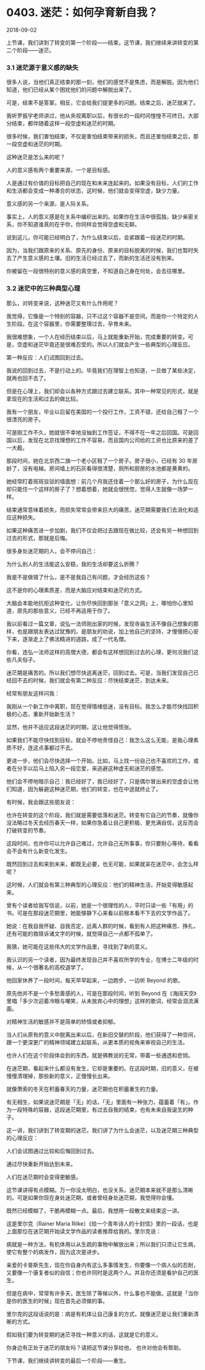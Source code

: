 # 0403. 迷茫：如何孕育新自我？

2018-09-02

上节课，我们讲到了转变的第一个阶段——结束。这节课，我们继续来讲转变的第二个阶段——迷茫。

### 3.1 迷茫源于意义感的缺失

很多人说，当他们真正结束的那一刻，他们的感觉不是焦虑，而是解脱。因为他们知道，他们已经从某个困扰他们的问题中解脱出来了。

可是，结束不是答案，相反，它会给我们提更多的问题。结束之后，迷茫就来了。

我听罗振宇老师讲过，他从央视离职以后，有很长的一段时间惶惶不可终日。大部分结束，都伴随着这样一段空虚和迷茫的时期。

很多时候，我们害怕结束，不仅是害怕结束带来的损失，而且还害怕结束之后，那一段空虚和迷茫的时期。

这种迷茫是怎么来的呢？

人的意义感有两个重要来源，一个是目标感。

人是通过有价值的目标把自己的现在和未来连起来的。如果没有目标，人们的工作和生活都会变成一种凑合的状态，这时候，他们就会变得空虚，缺少力量。

意义感的另一个来源，是人际关系。

事实上，人的意义感是在关系中编织出来的。如果你在生活中很孤独，缺少亲密关系，你不知道谁真的在乎你，你同样会觉得空虚和无聊。

说到这儿，你可能已经明白了，为什么结束以后，会紧跟着一段迷茫的时期。

因为，当我们跟原来的关系、原先的身份、原来的目标脱离的时候，我们也暂时失去了产生意义感的土壤。旧的生活已经过去了，而新的生活还没有到来。

你被留在一段很特别的意义感的真空里，不知道自己身在何处，会去往哪里。

### 3.2 迷茫中的三种典型心理

那么，对转变来说，这种迷茫又有什么作用呢？

我觉得，它像是一个特别的容器，只不过这个容器不是空间，而是你一个特定的人生阶段。在这个容器里，你需要整理过去，孕育未来。

我很难想象，一个人在经历结束以后，马上就能重新开始，完成重要的转变。可是，空虚和迷茫毕竟还是很难忍受的。所以人们就会产生一些典型的心理反应。

第一种反应：人们试图回到过去。

我说的回到过去，不是行动上的。毕竟我们在理智上也知道，一旦做了某些决定，就再也回不去了。

但是在心理上，我们却会以各种方式跟过去建立联系。其中一种常见的形式，就是拿现在的生活和过去的做比较。

我有一个朋友，毕业以后留在美国的一个投行工作，工资不错，还给自己租了一个很漂亮的房子。

可是刚工作不久，她就很不幸地没抽到工作签证，不得不在一年之后回国。可是回国以后，发现在北京找理想的工作不容易，而且国内公司给的工资也比原来的差了一大截。

那段时间，她在北京西二旗一个老小区租了一个房子。房子很小，已经有 30 年房龄了，没有电梯。房间墙上的石灰看得很清楚，厕所和厨房的水池都是黄黄的。

她经常盯着斑斑驳驳的墙面想：前几个月我还住着一个那么好的房子，为什么现在却只能住一个这样的房子了？想着想着，她就会很恍惚，觉得人生就像一场梦一样。

结束通常意味着损失，而损失常常会带来巨大的痛苦。迷茫期需要我们去消化和适应这种损失。

如果这种痛苦进一步加剧，我们不仅会把过去跟现在做比较，还会有另一种想回到过去的形式，那就是后悔。

很多身处迷茫期的人，会不停问自己：

为什么别人的生活能这么安稳，我的生活却要这么折腾？

我是不是做错了什么，是不是我自己有问题，才会经历这些？

这不是你的心理素质差，而是大脑应对结束和迷茫的方式。

大脑会本能地抗拒这种变化，让你尽快回到那张「意义之网」上，哪怕你心里知道，原先的那些意义，已经不再适用于你了。

我以前看过一篇文章，说弘一法师刚出家的时候，发现寺庙生活不像自己想象的那样，也是跟朋友表达过犹豫的。是朋友的劝说，加上他自己的坚持，才慢慢把心安下来，逐渐走上了佛法精进的道路，成了一代名僧。

你看，连弘一法师这样的高僧大德，都会有这样想回到过去的心理，更何况我们这些凡夫俗子。

迷茫期是痛苦的。所以我们想尽快逃离迷茫，回到过去。可是，当我们发现自己已经回不去的时候，我们就会有第二种反应：尽快结束迷茫，到达未来。

经常有朋友这样问我：

我刚从一个新工作中离职，现在觉得情绪低迷，没有目标。我怎么才能尽快找回积极的心态，重新开始新生活？

显然，他并不适应这段迷茫的时期，这让他觉得慌张。

如果我们不能尽快找到目标，就会不停地责怪自己：我怎么这么无能，是我心理素质不好，连这点事都过不去。

更进一步，他们会尽快选择一个开始。比如，马上找一份自己也不喜欢的工作，或者在分手以后马上陷入另一段恋爱，来逃避这种虚无和迷茫的感觉。

他们会不停地暗示自己：我已经好了，我已经好了，只是偶尔冒出来的空虚会让他们知道，因为躲避这种迷茫期，他们的转变，也在中途就终止了。

有时候，我会跟这些朋友说：

也许在转变的这个阶段，我们就是需要低落和迷茫。转变有它自己的节奏，就像你没法略过冬天去经历春天一样，如果你急着让自己更积极、更充满自信，这反而会打破转变的节奏。

这段时间，也许你可以允许自己难过，允许自己无所事事，你只要耐心等待，看看会不会有什么新变化发生。

既然回到过去和来到未来，都既无必要，也无可能，如果就呆在迷茫中，会怎么样呢？

这时候，人们就会有第三种典型的心理反应：他们的精神生活，开始变得敏感起来。

曾有个读者给我写信说，以前，她是一个很理性的人，平时只读一些「有用」的书。可是在那段迷茫期里，她能够静下心来看以前根本看不下去的文学作品了。

她说：在我自我怀疑、自我否定，远离人群的时候，看到有人把这种痛苦、挣扎，还有可能的救赎诉诸文字的时候，就觉得自己一点都不孤单了。

我猜，她可能在这些伟大的文学作品里，寻找到了新的意义。

我认识的另一个读者，因为最终发现自己并不喜欢所学的专业，在博士二年级的时候，从一个很著名的高校退学了。

他回家休养了一段时间，每天早早起来，一边跑步，一边听 Beyond 的歌。

原先他并不是一个多愁善感的人，可是在那段时间，听到 Beyond 在《海阔天空》里唱「多少次迎着冷眼与嘲笑，从未放弃心中的理想」这样的歌词，经常会泪流满面。

对精神生活的敏感并不是简单的矫情或者抑郁。

当人们从原有的意义中脱离出来以后，在新旧交替的阶段，他们获得了一种空间，跟一个更深更广的精神领域建立起联系，从更本质的视角来审视自己的生活。

也许人们在这个阶段体会到的东西，就是佛教说的无常，带着一些通透和悲悯。

在迷茫期，看起来什么都没有发生，它却是重要的。在这段时期，旧的意义，在被慢慢清理掉，那些新的意义，正慢慢长出来。

就像萧索的冬天在积蓄春天的力量，迷茫期也在积蓄重生的力量。

有无相生，如果说迷茫期是「无」的话，「无」里面有一种张力，蕴蓄着「有」。作为一段特殊的容器，这段迷茫期里，有过去自我的结束，也有未来自我诞生的种子。

这一讲，我们讲到了转变期的迷茫。我们讲了为什么会迷茫，以及迷茫期三种典型的心理反应：

人们会试图通过比较和后悔回到过去。

通过尽快重新开始达到未来。

人们在迷茫期时会变得更敏感。

这节课讲得有点模糊。万一你没太明白，也没关系，迷茫期本来就不是那么清晰的。可是如果你现在身处迷茫期，或者曾经身处迷茫期，我觉得你会懂。

既然已经模糊了，干脆再模糊一点。最后，我想用一段散文来结束这一讲。

这是里尔克（Rainer Maria Rilke）《给一个青年诗人的十封信》里的一段话，也是上面那位在迷茫期开始读文学作品的读者推荐给我的。里尔克说：

病就是一种方法，有机体用以从生疏的事物中解放出来；所以我们只须让它生病，使它有整个的病发作，因为这次是进步。

亲爱的卡普斯先生，现在你自身内有这么多事情发生，你要像一个病人似的忍耐，又要像一个康复者似的自信；你也许同时是这两个人。并且你还须是看护自己的医生。

但是在病中，常常有许多天，医生除了等候以外，什么事也不能做。这就是「当你是你的医生的时候」现在首先必须做的事。

里尔克的这段话说的是：病是有机体让自己康复的方式，就像迷茫是让我们重新清晰的方式。

假如我们要为转变期的迷茫寻找一种意义的话，这就是它的意义。

你身边有正处于迷茫的朋友吗？请把这节课分享给他， 也许对他会有帮助。

下节课，我们继续讲转变的最后一个阶段——重生。